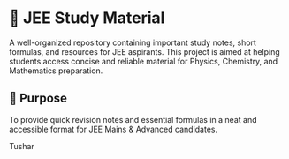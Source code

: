 # 📘 JEE Study Material

A well-organized repository containing important study notes, short formulas, and resources for JEE aspirants. This project is aimed at helping students access concise and reliable material for Physics, Chemistry, and Mathematics preparation.

## 🎯 Purpose

To provide quick revision notes and essential formulas in a neat and accessible format for JEE Mains & Advanced candidates.

Tushar



